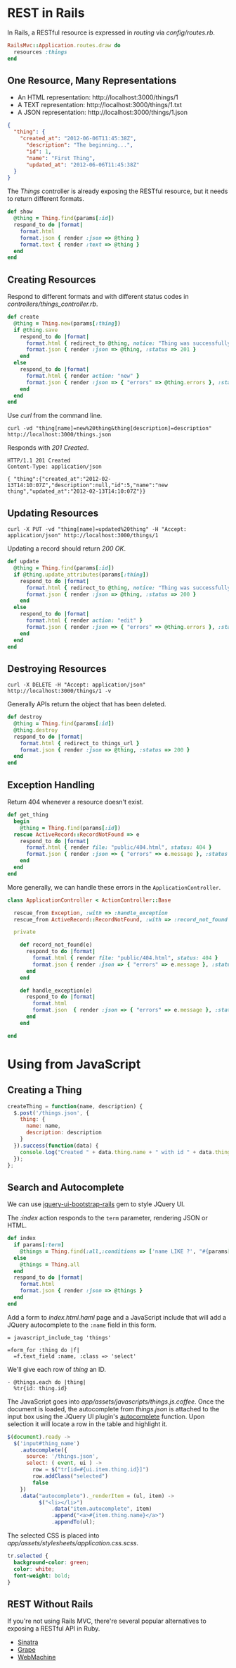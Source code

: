 # REST in Rails

In Rails, a RESTful resource is expressed in *routing* via *config/routes.rb*.

```ruby
RailsMvc::Application.routes.draw do
  resources :things
end
```

## One Resource, Many Representations

* An HTML representation: http://localhost:3000/things/1
* A TEXT representation: http://localhost:3000/things/1.txt
* A JSON representation: http://localhost:3000/things/1.json

```json
{
  "thing": {
    "created_at": "2012-06-06T11:45:38Z",
      "description": "The beginning...",
      "id": 1,
      "name": "First Thing",
      "updated_at": "2012-06-06T11:45:38Z"
  }
}
```

The *Things* controller is already exposing the RESTful resource, but it needs to return different formats.

```ruby
def show
  @thing = Thing.find(params[:id])
  respond_to do |format|
    format.html
    format.json { render :json => @thing }
    format.text { render :text => @thing }
  end
end
```

## Creating Resources

Respond to different formats and with different status codes in *controllers/things_controller.rb*.

```ruby
def create
  @thing = Thing.new(params[:thing])
  if @thing.save
    respond_to do |format|
      format.html { redirect_to @thing, notice: "Thing was successfully created." }
      format.json { render :json => @thing, :status => 201 }
    end
  else
    respond_to do |format|
      format.html { render action: "new" }
      format.json { render :json => { "errors" => @thing.errors }, :status => 400 }
    end
  end
end
```

Use *curl* from the command line.

```
curl -vd "thing[name]=new%20thing&thing[description]=description" http://localhost:3000/things.json
```

Responds with *201 Created*.

```
HTTP/1.1 201 Created
Content-Type: application/json

{ "thing":{"created_at":"2012-02-13T14:10:07Z","description":null,"id":5,"name":"new thing","updated_at":"2012-02-13T14:10:07Z"}}
```

## Updating Resources

```
curl -X PUT -vd "thing[name]=updated%20thing" -H "Accept: application/json" http://localhost:3000/things/1
```

Updating a record should return *200 OK*.

```ruby
def update
  @thing = Thing.find(params[:id])
  if @thing.update_attributes(params[:thing])
    respond_to do |format|
      format.html { redirect_to @thing, notice: "Thing was successfully updated." }
      format.json { render :json => @thing, :status => 200 }
    end
  else
    respond_to do |format|
      format.html { render action: "edit" }
      format.json { render :json => { "errors" => @thing.errors }, :status => 400 }
    end
  end
end
```

## Destroying Resources

```
curl -X DELETE -H "Accept: application/json" http://localhost:3000/things/1 -v
```

Generally APIs return the object that has been deleted.

```ruby
def destroy
  @thing = Thing.find(params[:id])
  @thing.destroy
  respond_to do |format|
    format.html { redirect_to things_url }
    format.json { render :json => @thing, :status => 200 }
  end
end
```

## Exception Handling

Return 404 whenever a resource doesn't exist.

```ruby
def get_thing
  begin
    @thing = Thing.find(params[:id])
  rescue ActiveRecord::RecordNotFound => e
    respond_to do |format|
      format.html { render file: "public/404.html", status: 404 }
      format.json { render :json => { "errors" => e.message }, :status => 404 }
    end
  end
end
```

More generally, we can handle these errors in the `ApplicationController`.

```ruby
class ApplicationController < ActionController::Base

  rescue_from Exception, :with => :handle_exception
  rescue_from ActiveRecord::RecordNotFound, :with => :record_not_found

  private

    def record_not_found(e)
      respond_to do |format|
        format.html { render file: "public/404.html", status: 404 }
        format.json { render :json => { "errors" => e.message }, :status => 404 }
      end
    end

    def handle_exception(e)
      respond_to do |format|
        format.html
        format.json  { render :json => { "errors" => e.message }, :status => 500 }
      end
    end

end
```

# Using from JavaScript

## Creating a Thing

```js
createThing = function(name, description) {
  $.post('/things.json', {
    thing: {
      name: name,
      description: description
    }
  }).success(function(data) {
    console.log("Created " + data.thing.name + " with id " + data.thing.id);
  });
};
```

## Search and Autocomplete

We can use [jquery-ui-bootstrap-rails](https://github.com/jaimie-van-santen/jquery-ui-bootstrap-rails) gem to style JQuery UI.

The *:index* action responds to the `term` parameter, rendering JSON or HTML.

```ruby
def index
  if params[:term]
    @things = Thing.find(:all,:conditions => ['name LIKE ?', "#{params[:term]}%"],  :limit => 5, :order => 'name')
  else
    @things = Thing.all
  end
  respond_to do |format|
    format.html
    format.json { render :json => @things }
  end
end
```

Add a form to *index.html.haml* page and a JavaScript include that will add a JQuery autocomplete to the `:name` field in this form.

```haml
= javascript_include_tag 'things'

=form_for :thing do |f|
  =f.text_field :name, :class => 'select'
```

We'll give each row of *thing* an ID.

```haml
- @things.each do |thing|
  %tr{id: thing.id}
```

The JavaScript goes into *app/assets/javascripts/things.js.coffee*. Once the document is loaded, the autocomplete from *things.json* is attached to the input box using the JQuery UI plugin's [autocomplete](http://jqueryui.com/demos/autocomplete/) function. Upon selection it will locate a row in the table and highlight it.

```js
$(document).ready ->
  $('input#thing_name')
    .autocomplete({
      source: '/things.json',
      select: ( event, ui ) ->
        row = $("tr[id=#{ui.item.thing.id}]")
        row.addClass("selected")
        false
    })
    .data("autocomplete")._renderItem = (ul, item) ->
	      $("<li></li>")
		      .data("item.autocomplete", item)
		      .append("<a>#{item.thing.name}</a>")
		      .appendTo(ul);
```

The selected CSS is placed into *app/assets/stylesheets/application.css.scss*.

``` css
tr.selected {
  background-color: green;
  color: white;
  font-weight: bold;
}
```

## REST Without Rails

If you're not using Rails MVC, there're several popular alternatives to exposing a RESTful API in Ruby.

* [Sinatra](http://www.sinatrarb.com/)
* [Grape](https://github.com/intridea/grape)
* [WebMachine](https://github.com/seancribbs/webmachine-ruby)

